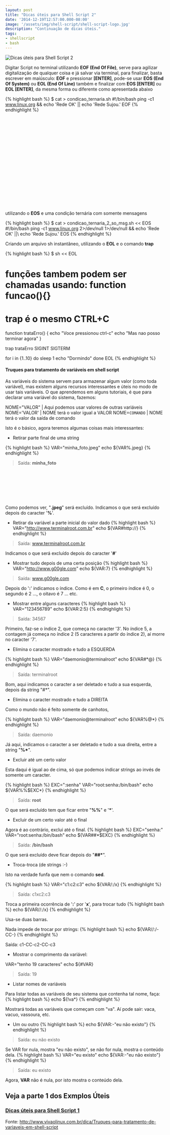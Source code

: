 ```yaml
---
layout: post
title: "Dicas úteis para Shell Script 2"
date: '2014-12-19T12:57:00.000-08:00'
image: '/assets/img/shell-script/shell-script-logo.jpg'
description: "Continuação de dicas úteis."
tags:
- shellscript
- bash
---
```

![Dicas úteis para Shell Script 2](/assets/img/shell-script/shell-script-logo.jpg "Dicas úteis para Shell Script 2")

Digitar Script no terminal utilizando __EOF (End Of File)__, serve para agilizar digitalização de qualquer coisa e já salvar via terminal, para finalizar, basta escrever em maiúsculo: __EOF__ e pressionar __[ENTER]__, pode-se usar __EOS (End Of System)__ ou __EOL (End Of Line)__ também e finalizar com __EOS [ENTER]__ ou __EOL [ENTER]__, da mesma forma ou diferente como apresentada abaixo

{% highlight bash %}
$ cat > condicao_ternaria.sh
#!/bin/bash
ping -c1 www.linux.org && echo 'Rede OK' || echo 'Rede Sujou.'
EOF
{% endhighlight %}

<!-- QUADRADO -->
<script async src="//pagead2.googlesyndication.com/pagead/js/adsbygoogle.js"></script>
<ins class="adsbygoogle"
style="display:inline-block;width:336px;height:280px"
data-ad-client="ca-pub-2838251107855362"
data-ad-slot="5351066970"></ins>
<script>
(adsbygoogle = window.adsbygoogle || []).push({});
</script>

utilizando o __EOS__ e uma condição ternária com somente mensagens

{% highlight bash %}
$ cat > condicao_ternaria_2_so_msg.sh << EOS
#!/bin/bash
ping -c1 www.linux.org 2>/dev/null 1>/dev/null && echo 'Rede OK' ||\ echo 'Rede Sujou.'
EOS
{% endhighlight %}

Criando um arquivo sh instantâneo, utilizando o __EOL__ e o comando __trap__

{% highlight bash %}
$ sh << EOL
# funções tambem podem ser chamadas usando: function funcao(){}
# trap é o mesmo CTRL+C
function trataErro()
{
echo "Voce pressionou ctrl-c"
echo "Mas nao posso terminar agora"
}

trap trataErro SIGINT SIGTERM

for i in {1..10}
do
sleep 1
echo "Dormindo"
done
EOL
{% endhighlight %}

>

#### Truques para tratamento de variáveis em shell script

As variáveis do sistema servem para armazenar algum valor (como toda variável), mas existem alguns recursos interessantes e úteis no modo de usar tais variáveis. O que aprendemos em alguns tutoriais, é que para declarar uma variável do sistema, fazemos: 

NOME="VALOR" | Aqui podemos usar valores de outras variáveis
NOME='VALOR' | NOME terá o valor igual a VALOR
NOME=`COMANDO` | NOME terá o valor da saída de comando
 
Isto é o básico, agora teremos algumas coisas mais interessantes:
+ Retirar parte final de uma string

{% highlight bash %}
VAR="minha_foto.jpeg"
echo ${VAR%.jpeg}
{% endhighlight %}
 
> Saída: __minha_foto__


<!-- MINI ANÚNCIO -->
<script async src="//pagead2.googlesyndication.com/pagead/js/adsbygoogle.js"></script>
<!-- Games Root -->
<ins class="adsbygoogle"
style="display:inline-block;width:730px;height:95px"
data-ad-client="ca-pub-2838251107855362"
data-ad-slot="5351066970"></ins>
<script>
(adsbygoogle = window.adsbygoogle || []).push({});
</script>

Como podemos ver, "__.jpeg__" será excluído. Indicamos o que será excluído depois do caracter '__%__'.

+ Retirar da variável a parte inicial do valor dado
{% highlight bash %}
VAR="http://www.terminalroot.com.br"
echo ${VAR#http://}
{% endhighlight %}
 
> Saída: www.terminalroot.com.br

Indicamos o que será excluído depois do caracter '__#__'

+ Mostrar tudo depois de uma certa posição
{% highlight bash %}
VAR="http://www.g00gle.com"
echo ${VAR:7}
{% endhighlight %}
 
> Saída: www.g00gle.com

Depois do '__:__' indicamos o índice. Como é em __C__, o primeiro índice é 0, o segundo é 2 ..., o oitavo é 7 ... etc.

+ Mostrar entre alguns caracteres
{% highlight bash %}
VAR="123456789"
echo ${VAR:2:5}
{% endhighlight %}
 
> Saída: 34567

Primeiro, faz-se o índice 2, que começa no caracter '3'. No índice 5, a contagem já começa no índice 2 (5 caracteres a partir do índice 2), aí morre no caracter '7'.

+ Elimina o caracter mostrado e tudo a ESQUERDA

{% highlight bash %}
VAR="daemonio@terminalroot"
echo ${VAR#*@}
{% endhighlight %}
 
> Saída: terminalroot

Bom, aqui indicamos o caracter a ser deletado e tudo a sua esquerda, depois da string "#*".

<!-- RETANGULO LARGO 2 -->
<script async src="//pagead2.googlesyndication.com/pagead/js/adsbygoogle.js"></script>
<ins class="adsbygoogle"
style="display:block; text-align:center;"
data-ad-layout="in-article"
data-ad-format="fluid"
data-ad-client="ca-pub-2838251107855362"
data-ad-slot="8549252987"></ins>
<script>
(adsbygoogle = window.adsbygoogle || []).push({});
</script>

+ Elimina o caracter mostrado e tudo a DIREITA

Como o mundo não é feito somente de canhotos,

{% highlight bash %}
VAR="daemonio@terminalroot"
echo ${VAR%@*}
{% endhighlight %}
 
> Saída: daemonio

Já aqui, indicamos o caracter a ser deletado e tudo a sua direita, entre a string "__%*__".

+ Excluir até um certo valor

Esta daqui é igual ao de cima, só que podemos indicar strings ao invés de somente um caracter.

{% highlight bash %}
EXC=":senha"
VAR="root:senha:/bin/bash"
echo ${VAR%%$EXC*}
{% endhighlight %}
 
> Saída: __root__

O que será excluído tem que ficar entre "__%%__" e '__*__'.

+ Excluir de um certo valor até o final

Agora é ao contrário, exclui até o final.
{% highlight bash %}
EXC="senha:"
VAR="root:senha:/bin/bash"
echo ${VAR##*$EXC}
{% endhighlight %}
 
> Saída: __/bin/bash__

O que será excluído deve ficar depois do "__##*__".

+ Troca-troca (de strings :-)

Isto na verdade funfa que nem o comando __sed__.

{% highlight bash %}
VAR="c1:c2:c3"
echo ${VAR/:/x}
{% endhighlight %}
 
> Saída: c1xc2:c3

Troca a primeira ocorrência de '__:__' por '__x__', para trocar tudo
{% highlight bash %}
echo ${VAR//:/x}
{% endhighlight %}
 
Usa-se duas barras.

Nada impede de trocar por strings:
{% highlight bash %}
echo ${VAR//:/-CC-}
{% endhighlight %}
 
 Saída: c1-CC-c2-CC-c3

+ Mostrar o comprimento da variável:

<!-- RETANGULO LARGO -->
<script async src="https://pagead2.googlesyndication.com/pagead/js/adsbygoogle.js"></script>
<!-- Informat -->
<ins class="adsbygoogle"
style="display:block"
data-ad-client="ca-pub-2838251107855362"
data-ad-slot="2327980059"
data-ad-format="auto"
data-full-width-responsive="true"></ins>
<script>
(adsbygoogle = window.adsbygoogle || []).push({});
</script>

 
 VAR="tenho 19 caracteres"
 echo ${#VAR}
 
> Saída: 19

+ Listar nomes de variáveis

Para listar todas as variáveis de seu sistema que contenha tal nome, faça:
{% highlight bash %}
echo ${!va*}
{% endhighlight %}

Mostrará todas as variáveis que começam com "va". Aí pode sair: vaca, vacuo, vassoura, etc.

+ Um ou outro
{% highlight bash %}
echo ${VAR:-"eu não existo"}
{% endhighlight %}
 
> Saída: eu não existo

Se VAR for nula, mostra "eu não existo", se não for nula, mostra o conteúdo dela.
{% highlight bash %}
VAR="eu existo"
echo ${VAR:-"eu não existo"}
{% endhighlight %}
 
> Saída: eu existo

Agora, __VAR__ não é nula, por isto mostra o conteúdo dela.

## Veja a parte 1 dos Exmplos Úteis
### [Dicas úteis para Shell Script 1](http://terminalroot.com.br/2014/12/dicas-uteis-para-shell-script.html)
 
Fonte: <http://www.vivaolinux.com.br/dica/Truques-para-tratamento-de-variaveis-em-shell-script>

<script async src="https://pagead2.googlesyndication.com/pagead/js/adsbygoogle.js"></script>

<!-- Informat -->
<ins class="adsbygoogle"
 style="display:block"
 data-ad-client="ca-pub-2838251107855362"
 data-ad-slot="2327980059"
 data-ad-format="auto"
 data-full-width-responsive="true"></ins>

<script>
(adsbygoogle = window.adsbygoogle || []).push({});
</script>



